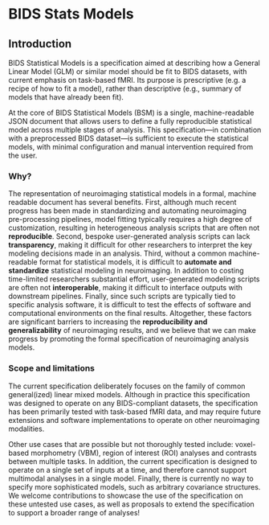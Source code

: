 # BIDS Stats Models

## Introduction

BIDS Statistical Models is a specification aimed at describing how a General Linear Model (GLM) or similar model should be fit to BIDS datasets, with current emphasis on task-based fMRI. Its purpose is prescriptive (e.g. a recipe of how to fit a model), rather than descriptive (e.g., summary of models that have already been fit).

At the core of BIDS Statistical Models (BSM) is a single, machine-readable JSON document that allows users to define a fully reproducible statistical model across multiple stages of analysis. This specification—in combination with a preprocessed BIDS dataset—is sufficient to execute the statistical models, with minimal configuration and manual intervention required from the user.

### Why?

The representation of neuroimaging statistical models in a formal, machine readable document has several benefits. First, although much recent progress has been made in standardizing and automating neuroimaging pre-processing pipelines, model fitting typically requires a high degree of customization, resulting in heterogeneous analysis scripts that are often not **reproducible**. Second, bespoke user-generated analysis scripts can lack **transparency**, making it difficult for other researchers to interpret the key modeling decisions made in an analysis. Third, without a common machine-readable format for statistical models, it is difficult to **automate and standardize** statistical modeling in neuroimaging. In addition to costing time-limited researchers substantial effort, user-generated modeling scripts are often not **interoperable**, making it difficult to interface outputs with downstream pipelines. Finally, since such scripts are typically tied to specific analysis software, it is difficult to test the effects of software and computational environments on the final results. Altogether, these factors are significant barriers to increasing the **reproducibility and generalizability** of neuroimaging results, and we believe that we can make progress by promoting the formal specification of neuroimaging analysis models.

### Scope and limitations

The current specification deliberately focuses on the family of common general(ized) linear mixed models. Although in practice this specification was designed to operate on any BIDS-compliant datasets, the specification has been primarily tested with task-based fMRI data, and may require future extensions and software implementations to operate on other neuroimaging modalities.

Other use cases that are possible but not thoroughly tested include: voxel-based morphometry (VBM), region of interest (ROI) analyses and contrasts between multiple tasks. In addition, the current specification is designed to operate on a single set of inputs at a time, and therefore cannot support multimodal analyses in a single model. Finally, there is currently no way to specify more sophisticated models, such as arbitrary covariance structures. We welcome contributions to showcase the use of the specification on these untested use cases, as well as proposals to extend the specification to support a broader range of analyses!
